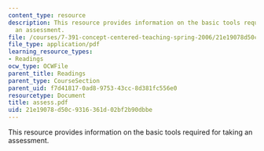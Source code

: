 ```yaml
---
content_type: resource
description: This resource provides information on the basic tools required for taking
  an assessment.
file: /courses/7-391-concept-centered-teaching-spring-2006/21e19078d50c9316361d02bf2b90dbbe_assess.pdf
file_type: application/pdf
learning_resource_types:
- Readings
ocw_type: OCWFile
parent_title: Readings
parent_type: CourseSection
parent_uid: f7d41817-0ad8-9753-43cc-8d381fc556e0
resourcetype: Document
title: assess.pdf
uid: 21e19078-d50c-9316-361d-02bf2b90dbbe
---
```

This resource provides information on the basic tools required for taking an assessment.


